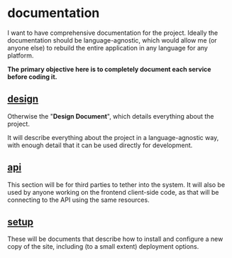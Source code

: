 
# documentation

I want to have comprehensive documentation for the project.  Ideally the documentation should be language-agnostic, which would allow me (or anyone else) to rebuild the entire application in any language for any platform.

**The primary objective here is to completely document each service before coding it.**


## [design](./)

Otherwise the "**Design Document**", which details everything about the project.

It will describe everything about the project in a language-agnostic way, with enough detail that it can be used directly for development.


## [api](../api/)

This section will be for third parties to tether into the system.  It will also be used by anyone working on the frontend client-side code, as that will be connecting to the API using the same resources.


## [setup](../setup/)

These will be documents that describe how to install and configure a new copy of the site, including (to a small extent) deployment options.
